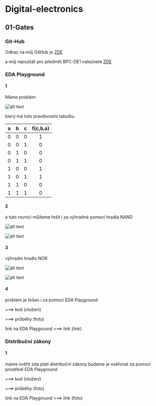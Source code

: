 # Digital-electronics

## 01-Gates

### Git-Hub

Odkaz na můj GitHub je [ZDE](https://github.com/jan-pelka)

a můj repozitář pro předmět BPC-DE1 naleznete [ZDE](https://github.com/jan-pelka/Digital-electronics)




### EDA Playground

#### 1

Máme problém

![alt text](https://github.com/jan-pelka/Digital-electronics/blob/main/Labs/01-gates/img/rce%201.png "Logo Title Text 1")

který má tuto pravdivostní tabulku

| **a** | **b** |**c** | **f(c,b,a)** |
| :-: | :-: | :-: | :-: |
| 0 | 0 | 0 | 1 |
| 0 | 0 | 1 | 0 |
| 0 | 1 | 0 | 0 |
| 0 | 1 | 1 | 0 |
| 1 | 0 | 0 | 1 |
| 1 | 0 | 1 | 1 |
| 1 | 1 | 0 | 0 |
| 1 | 1 | 1 | 0 |

#### 2

a tuto rovnici můžeme řešit i za výhradné pomoci hradla NAND

![alt text](https://github.com/jan-pelka/Digital-electronics/blob/main/Labs/01-gates/img/rce%202.png "Logo Title Text 1")

![alt text](https://github.com/jan-pelka/Digital-electronics/blob/main/Labs/01-gates/img/NAND.jpg "Logo Title Text 1")

#### 3

výhradní hradlo NOR


![alt text](https://github.com/jan-pelka/Digital-electronics/blob/main/Labs/01-gates/img/rce%203.png "Logo Title Text 1")

![alt text](https://github.com/jan-pelka/Digital-electronics/blob/main/Labs/01-gates/img/NOR.png "Logo Title Text 1")


#### 4

problém je řešen i za pomoci EDA Playground

===> kod (vložení)

===> průběhy (foto)

link na EDA Playground
===> link (link)




### Distribuční zákony

#### 1

máme ověřit zda platí distribuční zákony 
budeme je ověřovat za pomocí prostředí
EDA Playground 

===> kod (vložení)


===> průběhy (foto)

link na EDA Playground
===> link (foto)

